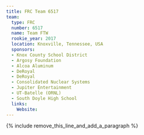 ```yaml
---
title: FRC Team 6517
team:
  type: FRC
  number: 6517
  name: Team FTW
  rookie_year: 2017
  location: Knoxville, Tennessee, USA
  sponsors:
  - Knox County School District
  - Argosy Foundation
  - Alcoa Aluminum
  - DeRoyal
  - DeRoyal
  - Consolidated Nuclear Systems
  - Jupiter Entertainment
  - UT-Batelle (ORNL)
  - South Doyle High School
  links:
    Website:
---
```


{% include remove_this_line_and_add_a_paragraph %}